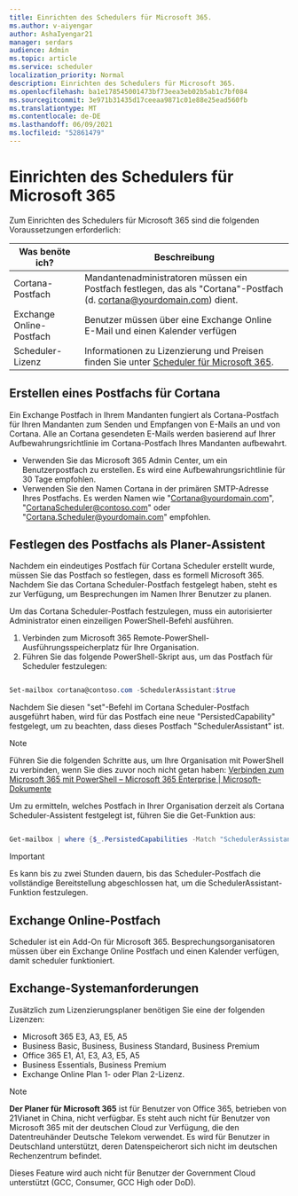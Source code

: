 ```yaml
---
title: Einrichten des Schedulers für Microsoft 365.
ms.author: v-aiyengar
author: AshaIyengar21
manager: serdars
audience: Admin
ms.topic: article
ms.service: scheduler
localization_priority: Normal
description: Einrichten des Schedulers für Microsoft 365.
ms.openlocfilehash: ba1e178545001473bf73eea3eb02b5ab1c7bf084
ms.sourcegitcommit: 3e971b31435d17ceeaa9871c01e88e25ead560fb
ms.translationtype: MT
ms.contentlocale: de-DE
ms.lasthandoff: 06/09/2021
ms.locfileid: "52861479"
---
```

# <a name="setting-up-scheduler-for-microsoft-365"></a>Einrichten des Schedulers für Microsoft 365

Zum Einrichten des Schedulers für Microsoft 365 sind die folgenden Voraussetzungen erforderlich:

|**Was benöte ich?** |**Beschreibung** |
|-------------------|-------------|
|Cortana-Postfach |Mandantenadministratoren müssen ein Postfach festlegen, das als "Cortana"-Postfach (d. cortana@yourdomain.com) dient.         |
|Exchange Online-Postfach |Benutzer müssen über eine Exchange Online E-Mail und einen Kalender verfügen         |
|Scheduler-Lizenz |Informationen zu Lizenzierung und Preisen finden Sie unter [Scheduler für Microsoft 365](https://www.microsoft.com/microsoft-365/meeting-scheduler-pricing).        |

## <a name="create-a-mailbox-for-cortana"></a>Erstellen eines Postfachs für Cortana
Ein Exchange Postfach in Ihrem Mandanten fungiert als Cortana-Postfach für Ihren Mandanten zum Senden und Empfangen von E-Mails an und von Cortana. Alle an Cortana gesendeten E-Mails werden basierend auf Ihrer Aufbewahrungsrichtlinie im Cortana-Postfach Ihres Mandanten aufbewahrt.

- Verwenden Sie das Microsoft 365 Admin Center, um ein Benutzerpostfach zu erstellen. Es wird eine Aufbewahrungsrichtlinie für 30 Tage empfohlen. 
- Verwenden Sie den Namen Cortana in der primären SMTP-Adresse Ihres Postfachs. Es werden Namen wie "Cortana@yourdomain.com", "CortanaScheduler@contoso.com" oder "Cortana.Scheduler@yourdomain.com" empfohlen.

## <a name="designate-the-mailbox-as-the-scheduler-assistant"></a>Festlegen des Postfachs als Planer-Assistent

Nachdem ein eindeutiges Postfach für Cortana Scheduler erstellt wurde, müssen Sie das Postfach so festlegen, dass es formell Microsoft 365. Nachdem Sie das Cortana Scheduler-Postfach festgelegt haben, steht es zur Verfügung, um Besprechungen im Namen Ihrer Benutzer zu planen.

Um das Cortana Scheduler-Postfach festzulegen, muss ein autorisierter Administrator einen einzeiligen PowerShell-Befehl ausführen. 

1. Verbinden zum Microsoft 365 Remote-PowerShell-Ausführungsspeicherplatz für Ihre Organisation.
2. Führen Sie das folgende PowerShell-Skript aus, um das Postfach für Scheduler festzulegen:

```powershell

Set-mailbox cortana@contoso.com -SchedulerAssistant:$true

```

Nachdem Sie diesen "set"-Befehl im Cortana Scheduler-Postfach ausgeführt haben, wird für das Postfach eine neue "PersistedCapability" festgelegt, um zu beachten, dass dieses Postfach "SchedulerAssistant" ist.

> [!NOTE]
> Führen Sie die folgenden Schritte aus, um Ihre Organisation mit PowerShell zu verbinden, wenn Sie dies zuvor noch nicht getan haben: [Verbinden zum Microsoft 365 mit PowerShell – Microsoft 365 Enterprise | Microsoft-Dokumente](../enterprise/connect-to-microsoft-365-powershell.md)

Um zu ermitteln, welches Postfach in Ihrer Organisation derzeit als Cortana Scheduler-Assistent festgelegt ist, führen Sie die Get-Funktion aus:
 
```powershell

Get-mailbox | where {$_.PersistedCapabilities -Match "SchedulerAssistant"}

```

> [!IMPORTANT]
> Es kann bis zu zwei Stunden dauern, bis das Scheduler-Postfach die vollständige Bereitstellung abgeschlossen hat, um die SchedulerAssistant-Funktion festzulegen.

## <a name="exchange-online-mailbox"></a>Exchange Online-Postfach
Scheduler ist ein Add-On für Microsoft 365. Besprechungsorganisatoren müssen über ein Exchange Online Postfach und einen Kalender verfügen, damit scheduler funktioniert.

## <a name="exchange-requirements"></a>Exchange-Systemanforderungen

Zusätzlich zum Lizenzierungsplaner benötigen Sie eine der folgenden Lizenzen:

- Microsoft 365 E3, A3, E5, A5
- Business Basic, Business, Business Standard, Business Premium
- Office 365 E1, A1, E3, A3, E5, A5
- Business Essentials, Business Premium
- Exchange Online Plan 1- oder Plan 2-Lizenz. 

> [!Note]
> **Der Planer für Microsoft 365** ist für Benutzer von Office 365, betrieben von 21Vianet in China, nicht verfügbar. Es steht auch nicht für Benutzer von Microsoft 365 mit der deutschen Cloud zur Verfügung, die den Datentreuhänder Deutsche Telekom verwendet. Es wird für Benutzer in Deutschland unterstützt, deren Datenspeicherort sich nicht im deutschen Rechenzentrum befindet.
>
>Dieses Feature wird auch nicht für Benutzer der Government Cloud unterstützt (GCC, Consumer, GCC High oder DoD).
